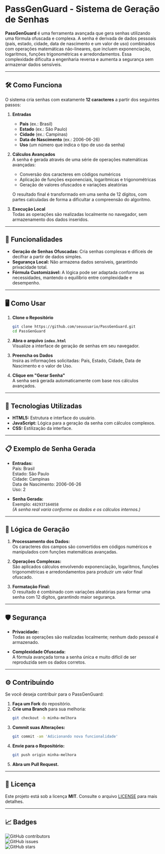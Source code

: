 # PassGenGuard - Sistema de Geração de Senhas

**PassGenGuard** é uma ferramenta avançada que gera senhas utilizando uma fórmula ofuscada e complexa. A senha é derivada de dados pessoais (país, estado, cidade, data de nascimento e um valor de uso) combinados com operações matemáticas não-lineares, que incluem exponenciação, logaritmos, funções trigonométricas e arredondamentos. Essa complexidade dificulta a engenharia reversa e aumenta a segurança sem armazenar dados sensíveis.

---

## 🛠️ Como Funciona

O sistema cria senhas com exatamente **12 caracteres** a partir dos seguintes passos:

1. **Entradas**  
   - **País** (ex.: Brasil)  
   - **Estado** (ex.: São Paulo)  
   - **Cidade** (ex.: Campinas)  
   - **Data de Nascimento** (ex.: 2006-06-26)  
   - **Uso** (um número que indica o tipo de uso da senha)

2. **Cálculos Avançados**  
   A senha é gerada através de uma série de operações matemáticas avançadas:  
   - Conversão dos caracteres em códigos numéricos  
   - Aplicação de funções exponenciais, logarítmicas e trigonométricas  
   - Geração de valores ofuscados e variações aleatórias  
   
   O resultado final é transformado em uma senha de 12 dígitos, com partes calculadas de forma a dificultar a compreensão do algoritmo.

3. **Execução Local**  
   Todas as operações são realizadas localmente no navegador, sem armazenamento dos dados inseridos.

---

## 🔐 Funcionalidades

- **Geração de Senhas Ofuscadas:** Cria senhas complexas e difíceis de decifrar a partir de dados simples.
- **Segurança Local:** Não armazena dados sensíveis, garantindo privacidade total.
- **Fórmula Customizável:** A lógica pode ser adaptada conforme as necessidades, mantendo o equilíbrio entre complexidade e desempenho.

---

## 🖥️ Como Usar

1. **Clone o Repositório**
   ```bash
   git clone https://github.com/seuusuario/PassGenGuard.git
   cd PassGenGuard
   ```

2. **Abra o arquivo `index.html`**  
   Visualize a interface de geração de senhas em seu navegador.

3. **Preencha os Dados**  
   Insira as informações solicitadas: País, Estado, Cidade, Data de Nascimento e o valor de Uso.

4. **Clique em "Gerar Senha"**  
   A senha será gerada automaticamente com base nos cálculos avançados.

---

## 🚀 Tecnologias Utilizadas

- **HTML5:** Estrutura e interface do usuário.
- **JavaScript:** Lógica para a geração da senha com cálculos complexos.
- **CSS:** Estilização da interface.

---

## 📋 Exemplo de Senha Gerada

- **Entradas:**  
  País: Brasil  
  Estado: São Paulo  
  Cidade: Campinas  
  Data de Nascimento: 2006-06-26  
  Uso: 2

- **Senha Gerada:**  
  Exemplo: `482937164058`  
  *(A senha real varia conforme os dados e os cálculos internos.)*

---

## 🔧 Lógica de Geração

1. **Processamento dos Dados:**  
   Os caracteres dos campos são convertidos em códigos numéricos e manipulados com funções matemáticas avançadas.

2. **Operações Complexas:**  
   São aplicados cálculos envolvendo exponenciação, logaritmos, funções trigonométricas e arredondamentos para produzir um valor final ofuscado.

3. **Formatação Final:**  
   O resultado é combinado com variações aleatórias para formar uma senha com 12 dígitos, garantindo maior segurança.

---

## 🛡️ Segurança

- **Privacidade:**  
  Todas as operações são realizadas localmente; nenhum dado pessoal é armazenado.

- **Complexidade Ofuscada:**  
  A fórmula avançada torna a senha única e muito difícil de ser reproduzida sem os dados corretos.

---

## ⚙️ Contribuindo

Se você deseja contribuir para o PassGenGuard:

1. **Faça um Fork** do repositório.
2. **Crie uma Branch** para sua melhoria:
   ```bash
   git checkout -b minha-melhora
   ```
3. **Commit suas Alterações:**
   ```bash
   git commit -am 'Adicionando nova funcionalidade'
   ```
4. **Envie para o Repositório:**
   ```bash
   git push origin minha-melhora
   ```
5. **Abra um Pull Request.**

---

## 📑 Licença

Este projeto está sob a licença **MIT**. Consulte o arquivo [LICENSE](./LICENSE) para mais detalhes.

---

## 📈 Badges

![GitHub contributors](https://img.shields.io/github/contributors/seuusuario/PassGenGuard?color=green)  
![GitHub issues](https://img.shields.io/github/issues/seuusuario/PassGenGuard)  
![GitHub stars](https://img.shields.io/github/stars/seuusuario/PassGenGuard?color=yellow)
